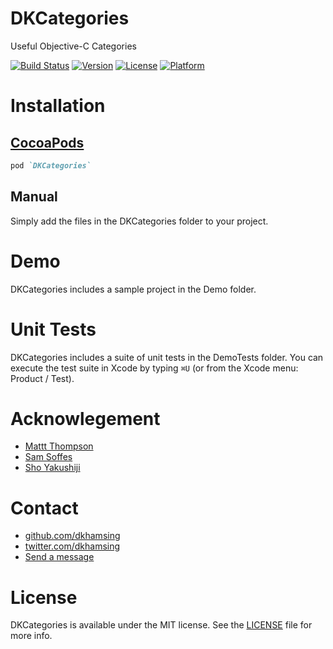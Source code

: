 DKCategories
============

Useful Objective-C Categories

[![Build Status](https://travis-ci.org/dkhamsing/DKCategories.svg?branch=master)](https://travis-ci.org/dkhamsing/DKCategories)
[![Version](https://img.shields.io/cocoapods/v/DKCategories.svg?style=flat)](http://cocoadocs.org/docsets/DKCategories)
[![License](https://img.shields.io/cocoapods/l/DKCategories.svg?style=flat)](http://cocoadocs.org/docsets/DKCategories)
[![Platform](https://img.shields.io/cocoapods/p/DKCategories.svg?style=flat)](http://cocoadocs.org/docsets/DKCategories)

# Installation

## [CocoaPods](https://cocoapods.org/)
``` ruby
pod `DKCategories`
```

## Manual

Simply add the files in the DKCategories folder to your project.

# Demo
DKCategories includes a sample project in the Demo folder. 

# Unit Tests

DKCategories includes a suite of unit tests in the DemoTests folder. You can execute the test suite in Xcode by typing `⌘U` (or from the Xcode menu: Product / Test).

# Acknowlegement
- [Mattt Thompson](https://twitter.com/mattt)
- [Sam Soffes](https://github.com/soffes)
- [Sho Yakushiji](https://github.com/yackle)

# Contact
- [github.com/dkhamsing](https://github.com/dkhamsing)
- [twitter.com/dkhamsing](https://twitter.com/dkhamsing)
- [Send a message](http://dkhamsing.tumblr.com/ask)

# License
DKCategories is available under the MIT license. See the [LICENSE](LICENSE) file for more info.
